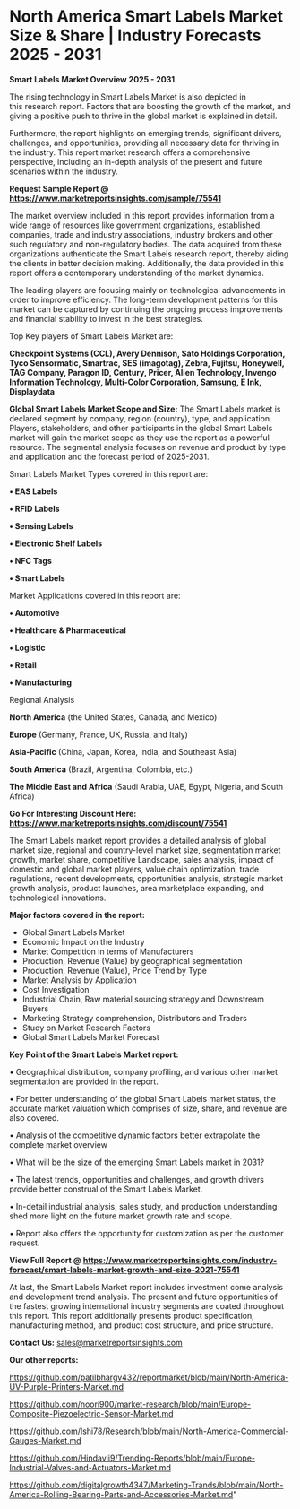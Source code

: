 # North America Smart Labels Market Size & Share | Industry Forecasts 2025 - 2031

<Strong> Smart Labels Market Overview 2025 - 2031</strong>

The rising technology in Smart Labels Market is also depicted in this research report. Factors that are boosting the growth of the market, and giving a positive push to thrive in the global market is explained in detail.

Furthermore, the report highlights on emerging trends, significant drivers, challenges, and opportunities, providing all necessary data for thriving in the industry. This report market research offers a comprehensive perspective, including an in-depth analysis of the present and future scenarios within the industry.

<strong>Request Sample Report @ <a href=https://www.marketreportsinsights.com/sample/75541>https://www.marketreportsinsights.com/sample/75541</a></strong>

The market overview included in this report provides information from a wide range of resources like government organizations, established companies, trade and industry associations, industry brokers and other such regulatory and non-regulatory bodies. The data acquired from these organizations authenticate the Smart Labels research report, thereby aiding the clients in better decision making. Additionally, the data provided in this report offers a contemporary understanding of the market dynamics.

The leading players are focusing mainly on technological advancements in order to improve efficiency. The long-term development patterns for this market can be captured by continuing the ongoing process improvements and financial stability to invest in the best strategies.

Top Key players of Smart Labels Market are:

<strong>Checkpoint Systems (CCL), Avery Dennison, Sato Holdings Corporation, Tyco Sensormatic, Smartrac, SES (imagotag), Zebra, Fujitsu, Honeywell, TAG Company, Paragon ID, Century, Pricer, Alien Technology, Invengo Information Technology, Multi-Color Corporation, Samsung, E Ink, Displaydata</strong>

<strong><b>Global Smart Labels Market Scope and Size:</b></strong>
The Smart Labels market is declared segment by company, region (country), type, and application. Players, stakeholders, and other participants in the global Smart Labels market will gain the market scope as they use the report as a powerful resource. The segmental analysis focuses on revenue and product by type and application and the forecast period of 2025-2031.

Smart Labels Market Types covered in this report are:

<strong>• EAS Labels

• RFID Labels

• Sensing Labels

• Electronic Shelf Labels

• NFC Tags

• Smart Labels</strong>

Market Applications covered in this report are:

<strong>• Automotive

• Healthcare & Pharmaceutical

• Logistic

• Retail

• Manufacturing</strong> 

Regional Analysis

<strong>North America</strong> (the United States, Canada, and Mexico)

<strong>Europe</strong> (Germany, France, UK, Russia, and Italy)

<strong>Asia-Pacific</strong> (China, Japan, Korea, India, and Southeast Asia)

<strong>South America</strong> (Brazil, Argentina, Colombia, etc.)

<strong>The Middle East and Africa</strong> (Saudi Arabia, UAE, Egypt, Nigeria, and South Africa)

<strong>Go For Interesting Discount Here: <a href=https://www.marketreportsinsights.com/discount/75541>https://www.marketreportsinsights.com/discount/75541</a></strong>

The Smart Labels market report provides a detailed analysis of global market size, regional and country-level market size, segmentation market growth, market share, competitive Landscape, sales analysis, impact of domestic and global market players, value chain optimization, trade regulations, recent developments, opportunities analysis, strategic market growth analysis, product launches, area marketplace expanding, and technological innovations.

<strong><b>Major factors covered in the report:</b></strong>
<ul>
  <li>Global Smart Labels Market </li>
  <li>Economic Impact on the Industry</li>
  <li>Market Competition in terms of Manufacturers</li>
  <li>Production, Revenue (Value) by geographical segmentation</li>
  <li>Production, Revenue (Value), Price Trend by Type</li>
  <li>Market Analysis by Application</li>
  <li>Cost Investigation</li>
  <li>Industrial Chain, Raw material sourcing strategy and Downstream Buyers</li>
  <li>Marketing Strategy comprehension, Distributors and Traders</li>
  <li>Study on Market Research Factors</li>
  <li>Global Smart Labels Market Forecast</li>
</ul>

<strong><b>Key Point of the Smart Labels Market report:</b></strong>

• Geographical distribution, company profiling, and various other market segmentation are provided in the report.

• For better understanding of the global Smart Labels market status, the accurate market valuation which comprises of size, share, and revenue are also covered.

• Analysis of the competitive dynamic factors better extrapolate the complete market overview

• What will be the size of the emerging Smart Labels market in 2031?

• The latest trends, opportunities and challenges, and growth drivers provide better construal of the Smart Labels Market.

• In-detail industrial analysis, sales study, and production understanding shed more light on the future market growth rate and scope.

• Report also offers the opportunity for customization as per the customer request.

<strong><b>View Full Report @ <a href=https://www.marketreportsinsights.com/industry-forecast/smart-labels-market-growth-and-size-2021-75541>https://www.marketreportsinsights.com/industry-forecast/smart-labels-market-growth-and-size-2021-75541</a></b></strong>


At last, the Smart Labels Market report includes investment come analysis and development trend analysis. The present and future opportunities of the fastest growing international industry segments are coated throughout this report. This report additionally presents product specification, manufacturing method, and product cost structure, and price structure.

<strong>Contact Us:</strong>
sales@marketreportsinsights.com

<strong>Our other reports:</strong>

<a href=https://github.com/patilbhargv432/reportmarket/blob/main/North-America-UV-Purple-Printers-Market.md>https://github.com/patilbhargv432/reportmarket/blob/main/North-America-UV-Purple-Printers-Market.md</a>

<a href=https://github.com/noori900/market-research/blob/main/Europe-Composite-Piezoelectric-Sensor-Market.md>https://github.com/noori900/market-research/blob/main/Europe-Composite-Piezoelectric-Sensor-Market.md</a>

<a href=https://github.com/Ishi78/Research/blob/main/North-America-Commercial-Gauges-Market.md>https://github.com/Ishi78/Research/blob/main/North-America-Commercial-Gauges-Market.md</a>

<a href=https://github.com/Hindavii9/Trending-Reports/blob/main/Europe-Industrial-Valves-and-Actuators-Market.md>https://github.com/Hindavii9/Trending-Reports/blob/main/Europe-Industrial-Valves-and-Actuators-Market.md</a>

<a href=https://github.com/digitalgrowth4347/Marketing-Trands/blob/main/North-America-Rolling-Bearing-Parts-and-Accessories-Market.md>https://github.com/digitalgrowth4347/Marketing-Trands/blob/main/North-America-Rolling-Bearing-Parts-and-Accessories-Market.md</a>"
